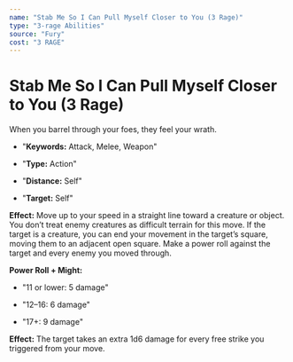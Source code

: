 ```yaml
---
name: "Stab Me So I Can Pull Myself Closer to You (3 Rage)"
type: "3-rage Abilities"
source: "Fury"
cost: "3 RAGE"
---
```


# Stab Me So I Can Pull Myself Closer to You (3 Rage)

When you barrel through your foes, they feel your wrath.


- "**Keywords:** Attack, Melee, Weapon"

- "**Type:** Action"

- "**Distance:** Self"

- "**Target:** Self"

**Effect:** Move up to your speed in a straight line toward a creature or object. You don’t treat enemy creatures as difficult terrain for this move. If the target is a creature, you can end your movement in the target’s square, moving them to an adjacent open square. Make a power roll against the target and every enemy you moved through.

**Power Roll + Might:**


- "11 or lower: 5 damage"

- "12–16: 6 damage"

- "17+: 9 damage"

**Effect:** The target takes an extra 1d6 damage for every free strike you triggered from your move.
